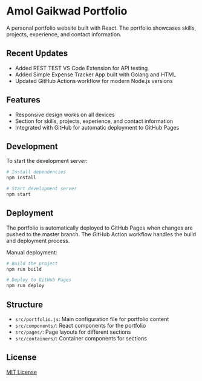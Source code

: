 # Amol Gaikwad Portfolio

A personal portfolio website built with React. The portfolio showcases skills, projects, experience, and contact information.

## Recent Updates

- Added REST TEST VS Code Extension for API testing
- Added Simple Expense Tracker App built with Golang and HTML
- Updated GitHub Actions workflow for modern Node.js versions

## Features

- Responsive design works on all devices
- Section for skills, projects, experience, and contact information
- Integrated with GitHub for automatic deployment to GitHub Pages

## Development

To start the development server:

```bash
# Install dependencies
npm install

# Start development server
npm start
```

## Deployment

The portfolio is automatically deployed to GitHub Pages when changes are pushed to the master branch. The GitHub Action workflow handles the build and deployment process.

Manual deployment:

```bash
# Build the project
npm run build

# Deploy to GitHub Pages
npm run deploy
```

## Structure

- `src/portfolio.js`: Main configuration file for portfolio content
- `src/components/`: React components for the portfolio
- `src/pages/`: Page layouts for different sections
- `src/containers/`: Container components for sections

## License

[MIT License](LICENSE)
